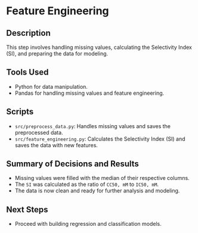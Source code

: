 # Feature Engineering

## Description
This step involves handling missing values, calculating the Selectivity Index (SI), and preparing the data for modeling.

## Tools Used
- Python for data manipulation.
- Pandas for handling missing values and feature engineering.

## Scripts
- `src/preprocess_data.py`: Handles missing values and saves the preprocessed data.
- `src/feature_engineering.py`: Calculates the Selectivity Index (SI) and saves the data with new features.

## Summary of Decisions and Results
- Missing values were filled with the median of their respective columns.
- The `SI` was calculated as the ratio of `CC50, mM` to `IC50, mM`.
- The data is now clean and ready for further analysis and modeling.

## Next Steps
- Proceed with building regression and classification models.